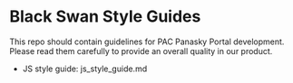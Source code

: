 # Black Swan Style Guides

This repo should contain guidelines for PAC Panasky Portal development. Please read them carefully to provide an overall quality in our product.

* JS style guide: js_style_guide.md